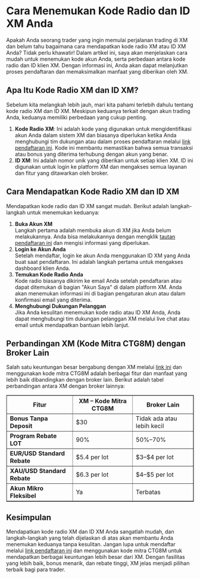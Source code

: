 <h1>Cara Menemukan Kode Radio dan ID XM Anda</h1>
<p>Apakah Anda seorang trader yang ingin memulai perjalanan trading di XM dan belum tahu bagaimana cara mendapatkan kode radio XM atau ID XM Anda? Tidak perlu khawatir! Dalam artikel ini, saya akan menjelaskan cara mudah untuk menemukan kode akun Anda, serta perbedaan antara kode radio dan ID klien XM. Dengan informasi ini, Anda akan dapat melanjutkan proses pendaftaran dan memaksimalkan manfaat yang diberikan oleh XM.</p>
<h2>Apa Itu Kode Radio XM dan ID XM?</h2>
<p>Sebelum kita melangkah lebih jauh, mari kita pahami terlebih dahulu tentang kode radio XM dan ID XM. Meskipun keduanya terkait dengan akun trading Anda, keduanya memiliki perbedaan yang cukup penting.</p>
<ol>
<li><strong>Kode Radio XM</strong>: Ini adalah kode yang digunakan untuk mengidentifikasi akun Anda dalam sistem XM dan biasanya diperlukan ketika Anda menghubungi tim dukungan atau dalam proses pendaftaran melalui <a href="https://affs.click/DxX1G" target="_blank">link pendaftaran ini</a>. Kode ini membantu memastikan bahwa semua transaksi atau bonus yang diterima terhubung dengan akun yang benar.</li>
<li><strong>ID XM</strong>: Ini adalah nomor unik yang diberikan untuk setiap klien XM. ID ini digunakan untuk login ke platform XM dan mengakses semua layanan dan fitur yang ditawarkan oleh broker.</li>
</ol>
<h2>Cara Mendapatkan Kode Radio XM dan ID XM</h2>
<p>Mendapatkan kode radio dan ID XM sangat mudah. Berikut adalah langkah-langkah untuk menemukan keduanya:</p>
<ol>
<li><strong>Buka Akun XM</strong><br>Langkah pertama adalah membuka akun di XM jika Anda belum melakukannya. Anda bisa melakukannya dengan mengklik <a href="https://affs.click/DxX1G" target="_blank">tautan pendaftaran ini</a> dan mengisi informasi yang diperlukan.</li>
<li><strong>Login ke Akun Anda</strong><br>Setelah mendaftar, login ke akun Anda menggunakan ID XM yang Anda buat saat pendaftaran. Ini adalah langkah pertama untuk mengakses dashboard klien Anda.</li>
<li><strong>Temukan Kode Radio Anda</strong><br>Kode radio biasanya dikirim ke email Anda setelah pendaftaran atau dapat ditemukan di bagian "Akun Saya" di dalam platform XM. Anda akan menemukan informasi ini di bagian pengaturan akun atau dalam konfirmasi email yang diterima.</li>
<li><strong>Menghubungi Dukungan Pelanggan</strong><br>Jika Anda kesulitan menemukan kode radio atau ID XM Anda, Anda dapat menghubungi tim dukungan pelanggan XM melalui live chat atau email untuk mendapatkan bantuan lebih lanjut.</li>
</ol>
<h2>Perbandingan XM (Kode Mitra CTG8M) dengan Broker Lain</h2>
<p>Salah satu keuntungan besar bergabung dengan XM melalui <a href="https://affs.click/DxX1G" target="_blank">link ini</a> dan menggunakan kode mitra CTG8M adalah berbagai fitur dan manfaat yang lebih baik dibandingkan dengan broker lain. Berikut adalah tabel perbandingan antara XM dengan broker lainnya:</p>
<table border="1" cellpadding="5" cellspacing="0">
<thead>
<tr>
<th>Fitur</th>
<th>XM – Kode Mitra CTG8M</th>
<th>Broker Lain</th>
</tr>
</thead>
<tbody>
<tr>
<td><strong>Bonus Tanpa Deposit</strong></td>
<td>$30</td>
<td>Tidak ada atau lebih kecil</td>
</tr>
<tr>
<td><strong>Program Rebate LOT</strong></td>
<td>90%</td>
<td>50%–70%</td>
</tr>
<tr>
<td><strong>EUR/USD Standard Rebate</strong></td>
<td>$5.4 per lot</td>
<td>$3–$4 per lot</td>
</tr>
<tr>
<td><strong>XAU/USD Standard Rebate</strong></td>
<td>$6.3 per lot</td>
<td>$4–$5 per lot</td>
</tr>
<tr>
<td><strong>Akun Mikro Fleksibel</strong></td>
<td>Ya</td>
<td>Terbatas</td>
</tr>
</tbody>
</table>
<h2>Kesimpulan</h2>
<p>Mendapatkan kode radio XM dan ID XM Anda sangatlah mudah, dan langkah-langkah yang telah dijelaskan di atas akan membantu Anda menemukan keduanya tanpa kesulitan. Jangan lupa untuk mendaftar melalui <a href="https://affs.click/DxX1G" target="_blank">link pendaftaran ini</a> dan menggunakan kode mitra CTG8M untuk mendapatkan berbagai keuntungan lebih besar dari XM. Dengan fasilitas yang lebih baik, bonus menarik, dan rebate tinggi, XM jelas menjadi pilihan terbaik bagi para trader.</p>
</article>
</body>
</html>
